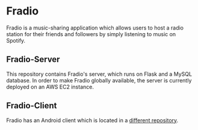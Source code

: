 # Fradio
Fradio is a music-sharing application which allows users to host a radio station for their friends and followers by simply listening to music on Spotify. 

## Fradio-Server
This repository contains Fradio's server, which runs on Flask and a MySQL database. In order to make Fradio globally available, the server is currently deployed on an AWS EC2 instance.

## Fradio-Client
Fradio has an Android client which is located in a [different repository](https://github.com/tetchel/fradio-client).
